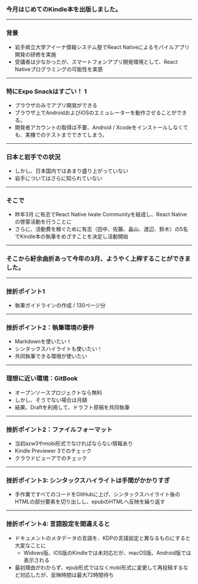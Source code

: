 ### 今月はじめてのKindle本を出版しました。
---
### 背景

- 岩手県立大学アイーナ情報システム塾でReact Nativeによるモバイルアプリ開発の研修を実施
- 受講者は少なかったが、スマートフォンアプリ開発環境として、React Nativeプログラミングの可能性を実感

---

### 特にExpo Snackはすごい！ 1
- ブラウザのみでアプリ開発ができる
- ブラウザ上でAndroidおよびiOSのエミュレーターを動作させることができる。
- 開発者アカウントの取得は不要、Android / Xcodeをインストールしなくても、実機でのテストまでできてしまう。

---

### 日本と岩手での状況
- しかし、日本国内ではあまり盛り上がっていない
- 岩手についてはさらに知られていない

---

### そこで
- 昨年3月 に有志でReact Native Iwate Communityを結成し、React Nativeの啓蒙活動を行うことに
- さらに、活動費を稼ぐために有志（田中、佐藤、畠山、渡辺、鈴木）の5名でKindle本の執筆をめざすことを決定し活動開始

---

### そこから紆余曲折あって今年の3月、ようやく上梓することができました。

---

### 挫折ポイント1
- 執筆ガイドラインの作成 / 130ページ分

---
### 挫折ポイント2：執筆環境の要件
- Markdownを使いたい！
- シンタックスハイライトも使いたい！
- 共同執筆できる環境が使いたい

---
### 理想に近い環境：GitBook
- オープンソースプロジェクトなら無料
- しかし、そうでない場合は月額
- 結果、Draftを利用して、ドラフト原稿を共同執筆

---
### 挫折ポイント2：ファイルフォーマット
- 当初azw3やmobi形式でなければならない情報あり
- Kindle Previewer 3でのチェック
- クラウドビューアでのチェック

---
### 挫折ポイント3: シンタックスハイライトは手間がかかりすぎ
- 手作業ですべてのコードをGitHubに上げ、シンタックスハイライト後のHTMLの部分要素を切り出しし、epubのHTMLへ反映を繰り返す

---
### 挫折ポイント4: 言語設定を間違えると
- ドキュメントのメタデータの言語を、KDPの言語設定と異なるものにすると大変なことに
  - Widows版、iOS版のKindleでは未対応だが、macOS版、Android版では表示される
- 最初理由がわからず、epub形式ではなくmobi形式に変更して再投稿するなど対応したが、反映時間は最大72時間待ち
